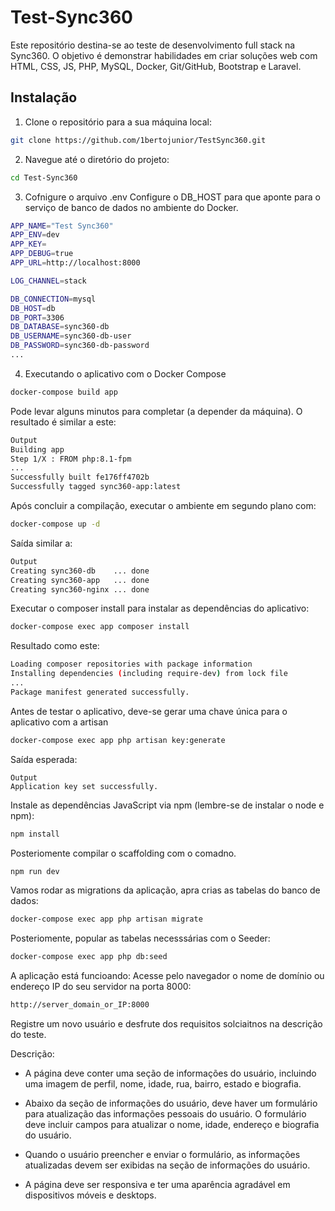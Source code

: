 # Test-Sync360

Este repositório destina-se ao teste de desenvolvimento full stack na Sync360. O objetivo é demonstrar habilidades em criar soluções web com HTML, CSS, JS, PHP, MySQL, Docker, Git/GitHub, Bootstrap e Laravel.

## Instalação

1. Clone o repositório para a sua máquina local:

```bash
git clone https://github.com/1bertojunior/TestSync360.git
```

2. Navegue até o diretório do projeto:
```bash
cd Test-Sync360
```

3. Cofnigure o arquivo .env
Configure o DB_HOST para que  aponte para o serviço de banco de dados no ambiente do Docker. 

```bash
APP_NAME="Test Sync360"
APP_ENV=dev
APP_KEY=
APP_DEBUG=true
APP_URL=http://localhost:8000

LOG_CHANNEL=stack

DB_CONNECTION=mysql
DB_HOST=db
DB_PORT=3306
DB_DATABASE=sync360-db
DB_USERNAME=sync360-db-user
DB_PASSWORD=sync360-db-password
...
```

4. Executando o aplicativo com o Docker Compose

```bash
docker-compose build app
```

Pode levar alguns minutos para completar (a depender da máquina). O resultado é similar a este:

```bash
Output
Building app
Step 1/X : FROM php:8.1-fpm
...
Successfully built fe176ff4702b
Successfully tagged sync360-app:latest
```

Após concluir a compilação, executar o ambiente em segundo plano com:

```bash
docker-compose up -d
```

Saída similar a:

```bash
Output
Creating sync360-db    ... done
Creating sync360-app   ... done
Creating sync360-nginx ... done
```

Executar o composer install para instalar as dependências do aplicativo:

```bash
docker-compose exec app composer install
```

Resultado como este:

```bash
Loading composer repositories with package information
Installing dependencies (including require-dev) from lock file
...
Package manifest generated successfully.    
```
Antes de testar o aplicativo, deve-se gerar uma chave única para o aplicativo com a artisan

```bash
docker-compose exec app php artisan key:generate
```

Saída esperada:

```
Output
Application key set successfully.
```

Instale as dependências JavaScript via npm (lembre-se de instalar o node e npm):

```bash
npm install
```

Posteriomente  compilar o scaffolding com o comadno. 

```bash
npm run dev
```

Vamos rodar as migrations da aplicação, apra crias as tabelas do banco de dados:

```bash
docker-compose exec app php artisan migrate  
```

Posteriomente, popular as tabelas necesssárias com o Seeder:

```bash
docker-compose exec app php db:seed   
```

A aplicação está funcioando: 
Acesse pelo navegador o nome de domínio ou endereço IP do seu servidor na porta 8000:

```bash
http://server_domain_or_IP:8000
```

Registre um novo usuário e desfrute dos requisitos solciaitnos na descrição do teste.

Descrição:

- A página deve conter uma seção de informações do usuário, incluindo uma imagem de perfil, nome, idade, rua, bairro, estado e biografia.

- Abaixo da seção de informações do usuário, deve haver um formulário para atualização das informações pessoais do usuário. O formulário deve incluir campos para atualizar o nome, idade, endereço e biografia do usuário.

- Quando o usuário preencher e enviar o formulário, as informações atualizadas devem ser exibidas na seção de informações do usuário.

- A página deve ser responsiva e ter uma aparência agradável em dispositivos móveis e desktops.



```bash



```




```bash


```





```bash


```





```bash

```




```bash



```



```bash


```





```bash


```





```bash

```




```bash



```